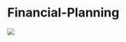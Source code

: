 # Financial-Planning

![](ttps://australianfintech.com.au/wp-content/uploads/sites/7/2018/07/financial-planners.jpeg)


